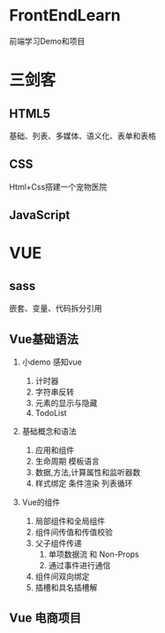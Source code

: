 # FrontEndLearn

前端学习Demo和项目

# 三剑客

## HTML5

基础、列表、多媒体、语义化、表单和表格

## CSS

Html+Css搭建一个宠物医院

## JavaScript

# VUE

## sass

嵌套、变量、代码拆分引用

## Vue基础语法

1. 小demo 感知vue

   1. 计时器
   2. 字符串反转
   3. 元素的显示与隐藏
   4. TodoList
2. 基础概念和语法

   1. 应用和组件
   2. 生命周期 模板语言
   3. 数据,方法,计算属性和监听器数
   4. 样式绑定 条件渲染 列表循环
3. Vue的组件

   1. 局部组件和全局组件
   2. 组件间传值和传值校验
   3. 父子组件传递
      1. 单项数据流 和 Non-Props
      2. 通过事件进行通信
   4. 组件间双向绑定
   5. 插槽和具名插槽解

## Vue 电商项目
